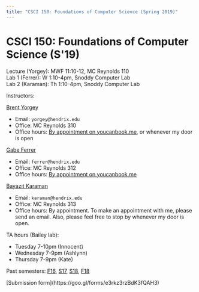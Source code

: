 ```yaml
---
title: "CSCI 150: Foundations of Computer Science (Spring 2019)"
---
```

CSCI 150: Foundations of Computer Science (S'19)
=======================================

Lecture (Yorgey): MWF 11:10-12, MC Reynolds 110  
Lab 1 (Ferrer): W 1:10-4pm, Snoddy Computer Lab  
Lab 2 (Karaman): Th 1:10-4pm, Snoddy Computer Lab  

Instructors:

[Brent Yorgey](http://ozark.hendrix.edu/~yorgey/)

* Email: `yorgey@hendrix.edu`
* Office: MC Reynolds 310
* Office hours:
  [By appointment on youcanbook.me](http://byorgey.youcanbook.me/),
  or whenever my door is open

[Gabe Ferrer](http://ozark.hendrix.edu/~ferrer/)

* Email: `ferrer@hendrix.edu`
* Office: MC Reynolds 312
* Office hours: [By appointment on youcanbook.me](http://drferrer.youcanbook.me/)

[Bayazıt Karaman](http://bayazitkaraman.com/)

* Email: `karaman@hendrix.edu`
* Office: MC Reynolds 313
* Office hours: By appointment.  To make an appointment with me,
  please send an email.  Also, please feel free to stop by whenever my
  door is open.

TA hours (Bailey lab):

* Tuesday 7-10pm (Innocent)
* Wednesday 7-9pm (Ashlynn)
* Thursday 7-9pm (Kate)

Past semesters: [F16](f16/), [S17](s17/), [S18](s18/), [F18](f18/)

<div class="boxed">
 [Submission form](https://goo.gl/forms/e3rkz3rzBdK3fQAH3)
</div>

